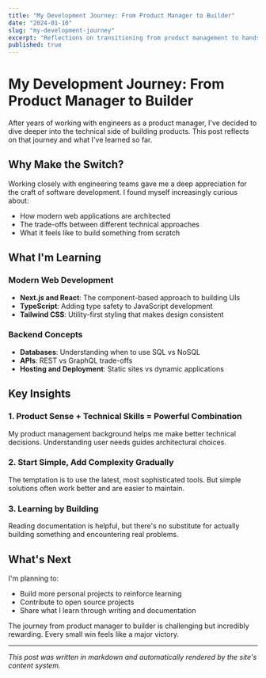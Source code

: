 ```yaml
---
title: "My Development Journey: From Product Manager to Builder"
date: "2024-01-10"
slug: "my-development-journey"
excerpt: "Reflections on transitioning from product management to hands-on development work."
published: true
---
```


# My Development Journey: From Product Manager to Builder

After years of working with engineers as a product manager, I've decided to dive deeper into the technical side of building products. This post reflects on that journey and what I've learned so far.

## Why Make the Switch?

Working closely with engineering teams gave me a deep appreciation for the craft of software development. I found myself increasingly curious about:

- How modern web applications are architected
- The trade-offs between different technical approaches  
- What it feels like to build something from scratch

## What I'm Learning

### Modern Web Development
- **Next.js and React**: The component-based approach to building UIs
- **TypeScript**: Adding type safety to JavaScript development
- **Tailwind CSS**: Utility-first styling that makes design consistent

### Backend Concepts
- **Databases**: Understanding when to use SQL vs NoSQL
- **APIs**: REST vs GraphQL trade-offs
- **Hosting and Deployment**: Static sites vs dynamic applications

## Key Insights

### 1. Product Sense + Technical Skills = Powerful Combination
My product management background helps me make better technical decisions. Understanding user needs guides architectural choices.

### 2. Start Simple, Add Complexity Gradually
The temptation is to use the latest, most sophisticated tools. But simple solutions often work better and are easier to maintain.

### 3. Learning by Building
Reading documentation is helpful, but there's no substitute for actually building something and encountering real problems.

## What's Next

I'm planning to:
- Build more personal projects to reinforce learning
- Contribute to open source projects
- Share what I learn through writing and documentation

The journey from product manager to builder is challenging but incredibly rewarding. Every small win feels like a major victory.

---

*This post was written in markdown and automatically rendered by the site's content system.*